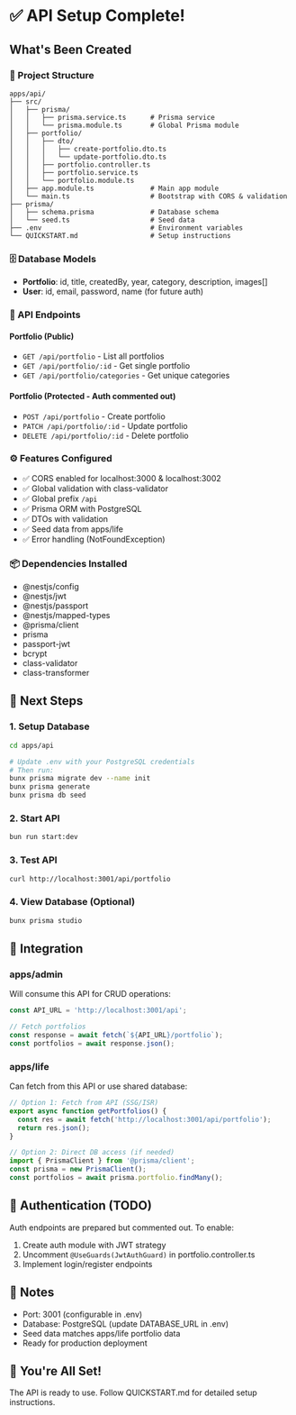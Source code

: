 # ✅ API Setup Complete!

## What's Been Created

### 📁 Project Structure

```
apps/api/
├── src/
│   ├── prisma/
│   │   ├── prisma.service.ts      # Prisma service
│   │   └── prisma.module.ts       # Global Prisma module
│   ├── portfolio/
│   │   ├── dto/
│   │   │   ├── create-portfolio.dto.ts
│   │   │   └── update-portfolio.dto.ts
│   │   ├── portfolio.controller.ts
│   │   ├── portfolio.service.ts
│   │   └── portfolio.module.ts
│   ├── app.module.ts              # Main app module
│   └── main.ts                    # Bootstrap with CORS & validation
├── prisma/
│   ├── schema.prisma              # Database schema
│   └── seed.ts                    # Seed data
├── .env                           # Environment variables
└── QUICKSTART.md                  # Setup instructions
```

### 🗄️ Database Models

- **Portfolio**: id, title, createdBy, year, category, description, images[]
- **User**: id, email, password, name (for future auth)

### 🚀 API Endpoints

#### Portfolio (Public)

- `GET /api/portfolio` - List all portfolios
- `GET /api/portfolio/:id` - Get single portfolio
- `GET /api/portfolio/categories` - Get unique categories

#### Portfolio (Protected - Auth commented out)

- `POST /api/portfolio` - Create portfolio
- `PATCH /api/portfolio/:id` - Update portfolio
- `DELETE /api/portfolio/:id` - Delete portfolio

### ⚙️ Features Configured

- ✅ CORS enabled for localhost:3000 & localhost:3002
- ✅ Global validation with class-validator
- ✅ Global prefix `/api`
- ✅ Prisma ORM with PostgreSQL
- ✅ DTOs with validation
- ✅ Seed data from apps/life
- ✅ Error handling (NotFoundException)

### 📦 Dependencies Installed

- @nestjs/config
- @nestjs/jwt
- @nestjs/passport
- @nestjs/mapped-types
- @prisma/client
- prisma
- passport-jwt
- bcrypt
- class-validator
- class-transformer

## 🎯 Next Steps

### 1. Setup Database

```bash
cd apps/api

# Update .env with your PostgreSQL credentials
# Then run:
bunx prisma migrate dev --name init
bunx prisma generate
bunx prisma db seed
```

### 2. Start API

```bash
bun run start:dev
```

### 3. Test API

```bash
curl http://localhost:3001/api/portfolio
```

### 4. View Database (Optional)

```bash
bunx prisma studio
```

## 🔗 Integration

### apps/admin

Will consume this API for CRUD operations:

```typescript
const API_URL = 'http://localhost:3001/api';

// Fetch portfolios
const response = await fetch(`${API_URL}/portfolio`);
const portfolios = await response.json();
```

### apps/life

Can fetch from this API or use shared database:

```typescript
// Option 1: Fetch from API (SSG/ISR)
export async function getPortfolios() {
  const res = await fetch('http://localhost:3001/api/portfolio');
  return res.json();
}

// Option 2: Direct DB access (if needed)
import { PrismaClient } from '@prisma/client';
const prisma = new PrismaClient();
const portfolios = await prisma.portfolio.findMany();
```

## 🔐 Authentication (TODO)

Auth endpoints are prepared but commented out. To enable:

1. Create auth module with JWT strategy
2. Uncomment `@UseGuards(JwtAuthGuard)` in portfolio.controller.ts
3. Implement login/register endpoints

## 📝 Notes

- Port: 3001 (configurable in .env)
- Database: PostgreSQL (update DATABASE_URL in .env)
- Seed data matches apps/life portfolio data
- Ready for production deployment

## 🎉 You're All Set!

The API is ready to use. Follow QUICKSTART.md for detailed setup instructions.
